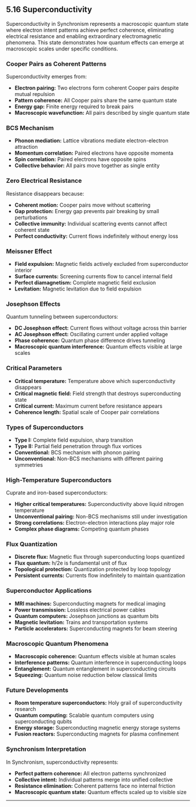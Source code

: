 ## 5.16 Superconductivity

 Superconductivity in Synchronism represents a macroscopic quantum state where electron intent patterns achieve perfect coherence, eliminating electrical resistance and enabling extraordinary electromagnetic phenomena. This state demonstrates how quantum effects can emerge at macroscopic scales under specific conditions.

 ### Cooper Pairs as Coherent Patterns

 Superconductivity emerges from:

 - **Electron pairing:** Two electrons form coherent Cooper pairs despite mutual repulsion
- **Pattern coherence:** All Cooper pairs share the same quantum state
- **Energy gap:** Finite energy required to break pairs
- **Macroscopic wavefunction:** All pairs described by single quantum state

 ### BCS Mechanism

 - **Phonon mediation:** Lattice vibrations mediate electron-electron attraction
- **Momentum correlation:** Paired electrons have opposite momenta
- **Spin correlation:** Paired electrons have opposite spins
- **Collective behavior:** All pairs move together as single entity

 ### Zero Electrical Resistance

 Resistance disappears because:

 - **Coherent motion:** Cooper pairs move without scattering
- **Gap protection:** Energy gap prevents pair breaking by small perturbations
- **Collective immunity:** Individual scattering events cannot affect coherent state
- **Perfect conductivity:** Current flows indefinitely without energy loss

 ### Meissner Effect

 - **Field expulsion:** Magnetic fields actively excluded from superconductor interior
- **Surface currents:** Screening currents flow to cancel internal field
- **Perfect diamagnetism:** Complete magnetic field exclusion
- **Levitation:** Magnetic levitation due to field expulsion

 ### Josephson Effects

 Quantum tunneling between superconductors:

 - **DC Josephson effect:** Current flows without voltage across thin barrier
- **AC Josephson effect:** Oscillating current under applied voltage
- **Phase coherence:** Quantum phase difference drives tunneling
- **Macroscopic quantum interference:** Quantum effects visible at large scales

 ### Critical Parameters

 - **Critical temperature:** Temperature above which superconductivity disappears
- **Critical magnetic field:** Field strength that destroys superconducting state
- **Critical current:** Maximum current before resistance appears
- **Coherence length:** Spatial scale of Cooper pair correlations

 ### Types of Superconductors

 - **Type I:** Complete field expulsion, sharp transition
- **Type II:** Partial field penetration through flux vortices
- **Conventional:** BCS mechanism with phonon pairing
- **Unconventional:** Non-BCS mechanisms with different pairing symmetries

 ### High-Temperature Superconductors

 Cuprate and iron-based superconductors:

 - **Higher critical temperatures:** Superconductivity above liquid nitrogen temperature
- **Unconventional pairing:** Non-BCS mechanisms still under investigation
- **Strong correlations:** Electron-electron interactions play major role
- **Complex phase diagrams:** Competing quantum phases

 ### Flux Quantization

 - **Discrete flux:** Magnetic flux through superconducting loops quantized
- **Flux quantum:** h/2e is fundamental unit of flux
- **Topological protection:** Quantization protected by loop topology
- **Persistent currents:** Currents flow indefinitely to maintain quantization

 ### Superconductor Applications

 - **MRI machines:** Superconducting magnets for medical imaging
- **Power transmission:** Lossless electrical power cables
- **Quantum computers:** Josephson junctions as quantum bits
- **Magnetic levitation:** Trains and transportation systems
- **Particle accelerators:** Superconducting magnets for beam steering

 ### Macroscopic Quantum Phenomena

 - **Macroscopic coherence:** Quantum effects visible at human scales
- **Interference patterns:** Quantum interference in superconducting loops
- **Entanglement:** Quantum entanglement in superconducting circuits
- **Squeezing:** Quantum noise reduction below classical limits

 ### Future Developments

 - **Room temperature superconductors:** Holy grail of superconductivity research
- **Quantum computing:** Scalable quantum computers using superconducting qubits
- **Energy storage:** Superconducting magnetic energy storage systems
- **Fusion reactors:** Superconducting magnets for plasma confinement

 ### Synchronism Interpretation

 In Synchronism, superconductivity represents:

 - **Perfect pattern coherence:** All electron patterns synchronized
- **Collective intent:** Individual patterns merge into unified collective
- **Resistance elimination:** Coherent patterns face no internal friction
- **Macroscopic quantum state:** Quantum effects scaled up to visible size

---


